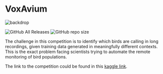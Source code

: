 # VoxAvium
 
![backdrop](https://camo.githubusercontent.com/4190f691822f13b55b6fc740b96305a4c1796ccf/687474703a2f2f7777772e6b757761697462697264732e6f72672f73697465732f64656661756c742f66696c65732f66696c65732d6d6973632f62697264696e672d626972642d7368617065732d312e6a7067)

![GitHub All Releases](https://img.shields.io/github/downloads/thanatoz/VoxAvium/total?style=flat-square) ![GitHub repo size](https://img.shields.io/github/repo-size/thanatoz/VoxAvium?style=flat-square)

The challenge in this competition is to identify which birds are calling in long recordings, given training data generated in meaningfully different contexts. This is the exact problem facing scientists trying to automate the remote monitoring of bird populations.

The link to the competition could be found in this [kaggle link](https://www.kaggle.com/c/birdsong-recognition).

